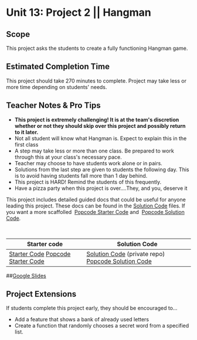 # Unit 13: Project 2 || Hangman


## Scope
This project asks the students to create a fully functioning Hangman game.

## Estimated Completion Time
This project should take 270 minutes to complete. Project may take less or more time depending on students' needs.  

## Teacher Notes & Pro Tips
* **This project is extremely challenging! It is at the team's discretion whether or not they should skip over this project and possibly return to it later.**
* Not all student will know what Hangman is. Expect to explain this in the first class
* A step may take less or more than one class. Be prepared to work through this at your class's necessary pace.
* Teacher may choose to have students work alone or in pairs.
* Solutions from the last step are given to students the following day. This is to avoid having students fall more than 1 day behind. 
* This project is HARD! Remind the students of this frequently.
* Have a pizza party when this project is over....They, and you, deserve it  

This project includes detailed guided docs that could be useful for anyone leading this project. These docs can be found in the [Solution Code](https://github.com/ScriptEdcurriculum/solutions2016/tree/master/year1/unit13/project2) files. If you want a more scaffolled  [Popcode Starter Code](https://popcode.org/?gist=0cd101af6c5e408c757f53c027ce75bb) and  [Popcode Solution Code](https://popcode.org/?gist=4c8e276cfa58f09585ecfcce56ba9f2f). 
 



<br>

| Starter code | Solution Code |
|-------|-------|
|[Starter Code](https://github.com/ScriptEdcurriculum/unit13HangmanStarterCode) [Popcode Starter Code](https://popcode.org/?gist=0cd101af6c5e408c757f53c027ce75bb)| [Solution Code](https://github.com/ScriptEdcurriculum/solutions2016/tree/master/year1/unit13/project2) (private repo) [Popcode Solution Code](https://popcode.org/?gist=4c8e276cfa58f09585ecfcce56ba9f2f)|

##[Google Slides](https://docs.google.com/presentation/d/1yaBx7PiRJ0egSAkfovDht8uVWjyyU8aDo8ZtzWUfjSs/edit?usp=sharing)

## Project Extensions
If students complete this project early, they should be encouraged to...

* Add a feature that shows a bank of already used letters
* Create a function that randomly chooses a secret word from a specified list.


 




